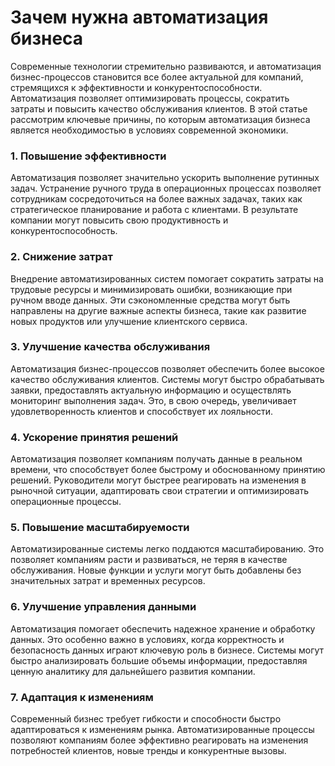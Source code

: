 # Зачем нужна автоматизация бизнеса

Современные технологии стремительно развиваются, и автоматизация бизнес-процессов становится все более актуальной для компаний, стремящихся к эффективности и конкурентоспособности. Автоматизация позволяет оптимизировать процессы, сократить затраты и повысить качество обслуживания клиентов. В этой статье рассмотрим ключевые причины, по которым автоматизация бизнеса является необходимостью в условиях современной экономики.

### 1. Повышение эффективности <a href="#h-1-povyshenie-effektivnosti" id="h-1-povyshenie-effektivnosti"></a>

Автоматизация позволяет значительно ускорить выполнение рутинных задач. Устранение ручного труда в операционных процессах позволяет сотрудникам сосредоточиться на более важных задачах, таких как стратегическое планирование и работа с клиентами. В результате компании могут повысить свою продуктивность и конкурентоспособность.

### 2. Снижение затрат <a href="#h-2-snizhenie-zatrat" id="h-2-snizhenie-zatrat"></a>

Внедрение автоматизированных систем помогает сократить затраты на трудовые ресурсы и минимизировать ошибки, возникающие при ручном вводе данных. Эти сэкономленные средства могут быть направлены на другие важные аспекты бизнеса, такие как развитие новых продуктов или улучшение клиентского сервиса.

### 3. Улучшение качества обслуживания <a href="#h-3-uluchshenie-kachestva-obsluzhivaniya" id="h-3-uluchshenie-kachestva-obsluzhivaniya"></a>

Автоматизация бизнес-процессов позволяет обеспечить более высокое качество обслуживания клиентов. Системы могут быстро обрабатывать заявки, предоставлять актуальную информацию и осуществлять мониторинг выполнения задач. Это, в свою очередь, увеличивает удовлетворенность клиентов и способствует их лояльности.

### 4. Ускорение принятия решений <a href="#h-4-uskorenie-prinyatiya-reshenii" id="h-4-uskorenie-prinyatiya-reshenii"></a>

Автоматизация позволяет компаниям получать данные в реальном времени, что способствует более быстрому и обоснованному принятию решений. Руководители могут быстрее реагировать на изменения в рыночной ситуации, адаптировать свои стратегии и оптимизировать операционные процессы.

### 5. Повышение масштабируемости <a href="#h-5-povyshenie-masshtabiruemosti" id="h-5-povyshenie-masshtabiruemosti"></a>

Автоматизированные системы легко поддаются масштабированию. Это позволяет компаниям расти и развиваться, не теряя в качестве обслуживания. Новые функции и услуги могут быть добавлены без значительных затрат и временных ресурсов.

### 6. Улучшение управления данными <a href="#h-6-uluchshenie-upravleniya-dannymi" id="h-6-uluchshenie-upravleniya-dannymi"></a>

Автоматизация помогает обеспечить надежное хранение и обработку данных. Это особенно важно в условиях, когда корректность и безопасность данных играют ключевую роль в бизнесе. Системы могут быстро анализировать большие объемы информации, предоставляя ценную аналитику для дальнейшего развития компании.

### 7. Адаптация к изменениям <a href="#h-7-adaptaciya-k-izmeneniyam" id="h-7-adaptaciya-k-izmeneniyam"></a>

Современный бизнес требует гибкости и способности быстро адаптироваться к изменениям рынка. Автоматизированные процессы позволяют компаниям более эффективно реагировать на изменения потребностей клиентов, новые тренды и конкурентные вызовы.
